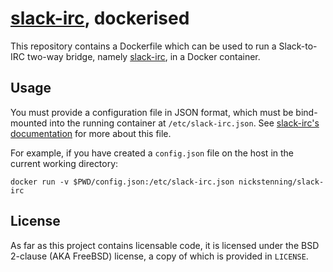 [slack-irc][slack-irc], dockerised
==================================

This repository contains a Dockerfile which can be used to run a Slack-to-IRC
two-way bridge, namely [slack-irc][slack-irc], in a Docker container.

[slack-irc]: https://github.com/ekmartin/slack-irc

Usage
-----

You must provide a configuration file in JSON format, which must be bind-mounted
into the running container at `/etc/slack-irc.json`. See [slack-irc's
documentation](https://github.com/ekmartin/slack-irc#example-configuration) for
more about this file.

For example, if you have created a `config.json` file on the host in the current
working directory:

    docker run -v $PWD/config.json:/etc/slack-irc.json nickstenning/slack-irc

License
-------

As far as this project contains licensable code, it is licensed under the BSD
2-clause (AKA FreeBSD) license, a copy of which is provided in `LICENSE`.
